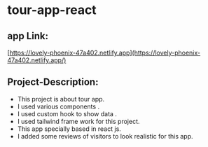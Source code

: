 # tour-app-react

## app Link:
 [https://lovely-phoenix-47a402.netlify.app](https://lovely-phoenix-47a402.netlify.app/)

## Project-Description:
* This project is about tour app.
* I used various components .
* I used  custom hook to show data .
* I used tailwind frame work for this project.
* This app specially based in react js.
* I added some reviews of visitors to look realistic for this app.